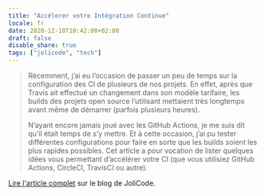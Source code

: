 ```yaml
---
title: "Accélerer votre Intégration Continue"
locale: fr
date: 2020-12-10T10:42:00+02:00
draft: false
disable_share: true
tags: ["jolicode", "tech"]
---
```


> Récemment, j’ai eu l’occasion de passer un peu de temps sur la configuration des CI de plusieurs de nos projets. En effet, après que Travis ait effectué un changement dans son modèle tarifaire, les builds des projets open source l’utilisant mettaient très longtemps avant même de démarrer (parfois plusieurs heures).
>
> N’ayant encore jamais joué avec les GitHub Actions, je me suis dit qu’il était temps de s’y mettre. Et à cette occasion, j’ai pu tester différentes configurations pour faire en sorte que les builds soient les plus rapides possibles. Cet article a pour vocation de lister quelques idées vous permettant d’accélérer votre CI (que vous utilisiez GitHub Actions, CircleCI, TravisCI ou autre).

[Lire l'article complet](https://jolicode.com/blog/accelerer-votre-integration-continue) sur le blog de JoliCode.
